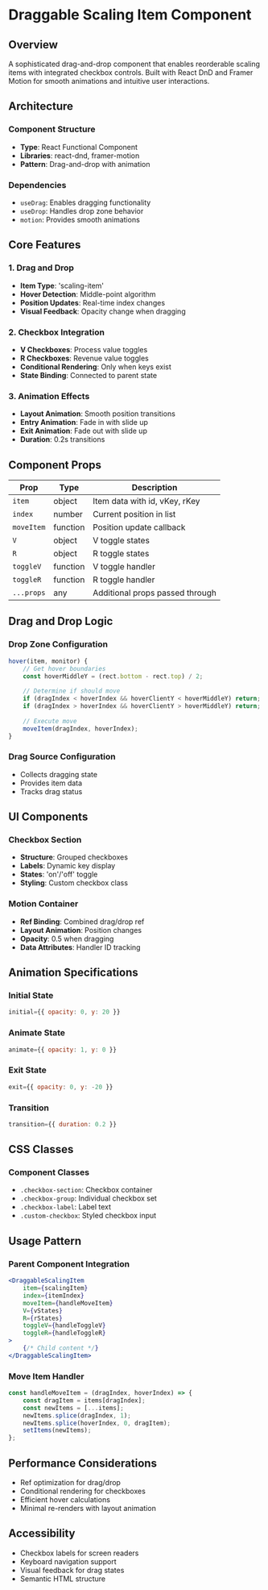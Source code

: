 # Draggable Scaling Item Component

## Overview
A sophisticated drag-and-drop component that enables reorderable scaling items with integrated checkbox controls. Built with React DnD and Framer Motion for smooth animations and intuitive user interactions.

## Architecture

### Component Structure
- **Type**: React Functional Component
- **Libraries**: react-dnd, framer-motion
- **Pattern**: Drag-and-drop with animation

### Dependencies
- `useDrag`: Enables dragging functionality
- `useDrop`: Handles drop zone behavior
- `motion`: Provides smooth animations

## Core Features

### 1. Drag and Drop
- **Item Type**: 'scaling-item'
- **Hover Detection**: Middle-point algorithm
- **Position Updates**: Real-time index changes
- **Visual Feedback**: Opacity change when dragging

### 2. Checkbox Integration
- **V Checkboxes**: Process value toggles
- **R Checkboxes**: Revenue value toggles
- **Conditional Rendering**: Only when keys exist
- **State Binding**: Connected to parent state

### 3. Animation Effects
- **Layout Animation**: Smooth position transitions
- **Entry Animation**: Fade in with slide up
- **Exit Animation**: Fade out with slide up
- **Duration**: 0.2s transitions

## Component Props

| Prop | Type | Description |
|------|------|-------------|
| `item` | object | Item data with id, vKey, rKey |
| `index` | number | Current position in list |
| `moveItem` | function | Position update callback |
| `V` | object | V toggle states |
| `R` | object | R toggle states |
| `toggleV` | function | V toggle handler |
| `toggleR` | function | R toggle handler |
| `...props` | any | Additional props passed through |

## Drag and Drop Logic

### Drop Zone Configuration
```javascript
hover(item, monitor) {
    // Get hover boundaries
    const hoverMiddleY = (rect.bottom - rect.top) / 2;
    
    // Determine if should move
    if (dragIndex < hoverIndex && hoverClientY < hoverMiddleY) return;
    if (dragIndex > hoverIndex && hoverClientY > hoverMiddleY) return;
    
    // Execute move
    moveItem(dragIndex, hoverIndex);
}
```

### Drag Source Configuration
- Collects dragging state
- Provides item data
- Tracks drag status

## UI Components

### Checkbox Section
- **Structure**: Grouped checkboxes
- **Labels**: Dynamic key display
- **States**: 'on'/'off' toggle
- **Styling**: Custom checkbox class

### Motion Container
- **Ref Binding**: Combined drag/drop ref
- **Layout Animation**: Position changes
- **Opacity**: 0.5 when dragging
- **Data Attributes**: Handler ID tracking

## Animation Specifications

### Initial State
```javascript
initial={{ opacity: 0, y: 20 }}
```

### Animate State
```javascript
animate={{ opacity: 1, y: 0 }}
```

### Exit State
```javascript
exit={{ opacity: 0, y: -20 }}
```

### Transition
```javascript
transition={{ duration: 0.2 }}
```

## CSS Classes

### Component Classes
- `.checkbox-section`: Checkbox container
- `.checkbox-group`: Individual checkbox set
- `.checkbox-label`: Label text
- `.custom-checkbox`: Styled checkbox input

## Usage Pattern

### Parent Component Integration
```jsx
<DraggableScalingItem
    item={scalingItem}
    index={itemIndex}
    moveItem={handleMoveItem}
    V={vStates}
    R={rStates}
    toggleV={handleToggleV}
    toggleR={handleToggleR}
>
    {/* Child content */}
</DraggableScalingItem>
```

### Move Item Handler
```javascript
const handleMoveItem = (dragIndex, hoverIndex) => {
    const dragItem = items[dragIndex];
    const newItems = [...items];
    newItems.splice(dragIndex, 1);
    newItems.splice(hoverIndex, 0, dragItem);
    setItems(newItems);
};
```

## Performance Considerations
- Ref optimization for drag/drop
- Conditional rendering for checkboxes
- Efficient hover calculations
- Minimal re-renders with layout animation

## Accessibility
- Checkbox labels for screen readers
- Keyboard navigation support
- Visual feedback for drag states
- Semantic HTML structure